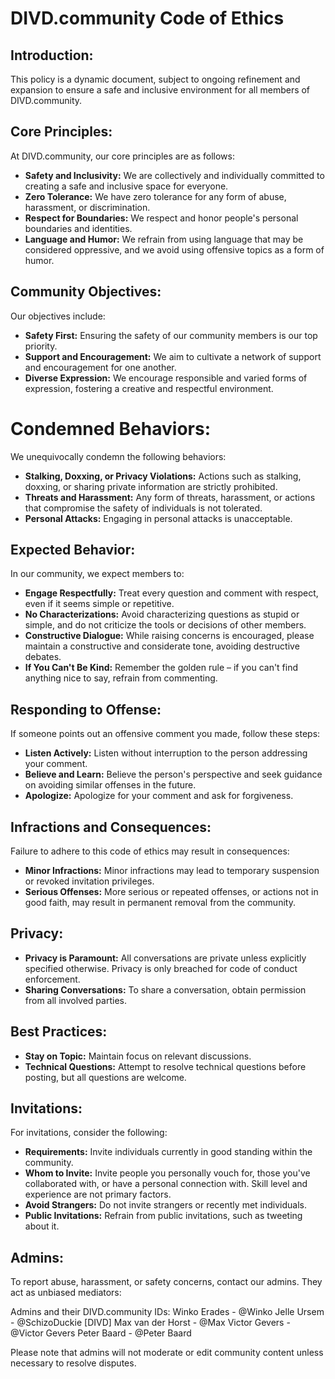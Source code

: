 # DIVD.community Code of Ethics

## Introduction:
This policy is a dynamic document, subject to ongoing refinement and expansion to ensure a safe and inclusive environment for all members of DIVD.community.

## Core Principles:
At DIVD.community, our core principles are as follows:
- **Safety and Inclusivity:** We are collectively and individually committed to creating a safe and inclusive space for everyone.
- **Zero Tolerance:** We have zero tolerance for any form of abuse, harassment, or discrimination.
- **Respect for Boundaries:** We respect and honor people's personal boundaries and identities.
- **Language and Humor:** We refrain from using language that may be considered oppressive, and we avoid using offensive topics as a form of humor.

## Community Objectives:
Our objectives include:
- **Safety First:** Ensuring the safety of our community members is our top priority.
- **Support and Encouragement:** We aim to cultivate a network of support and encouragement for one another.
- **Diverse Expression:** We encourage responsible and varied forms of expression, fostering a creative and respectful environment.

# Condemned Behaviors:
We unequivocally condemn the following behaviors:
- **Stalking, Doxxing, or Privacy Violations:** Actions such as stalking, doxxing, or sharing private information are strictly prohibited.
- **Threats and Harassment:** Any form of threats, harassment, or actions that compromise the safety of individuals is not tolerated.
- **Personal Attacks:** Engaging in personal attacks is unacceptable.
  
## Expected Behavior:
In our community, we expect members to:
- **Engage Respectfully:** Treat every question and comment with respect, even if it seems simple or repetitive.
- **No Characterizations:** Avoid characterizing questions as stupid or simple, and do not criticize the tools or decisions of other members.
- **Constructive Dialogue:** While raising concerns is encouraged, please maintain a constructive and considerate tone, avoiding destructive debates.
- **If You Can't Be Kind:** Remember the golden rule – if you can't find anything nice to say, refrain from commenting.

## Responding to Offense:
If someone points out an offensive comment you made, follow these steps:
- **Listen Actively:** Listen without interruption to the person addressing your comment.
- **Believe and Learn:** Believe the person's perspective and seek guidance on avoiding similar offenses in the future.
- **Apologize:** Apologize for your comment and ask for forgiveness.

## Infractions and Consequences:
Failure to adhere to this code of ethics may result in consequences:
- **Minor Infractions:** Minor infractions may lead to temporary suspension or revoked invitation privileges.
- **Serious Offenses:** More serious or repeated offenses, or actions not in good faith, may result in permanent removal from the community.

## Privacy:
- **Privacy is Paramount:** All conversations are private unless explicitly specified otherwise. Privacy is only breached for code of conduct enforcement.
- **Sharing Conversations:** To share a conversation, obtain permission from all involved parties.

## Best Practices:
- **Stay on Topic:** Maintain focus on relevant discussions.
- **Technical Questions:** Attempt to resolve technical questions before posting, but all questions are welcome.

## Invitations:
For invitations, consider the following:
- **Requirements:** Invite individuals currently in good standing within the community.
- **Whom to Invite:** Invite people you personally vouch for, those you've collaborated with, or have a personal connection with. Skill level and experience are not primary factors.
- **Avoid Strangers:** Do not invite strangers or recently met individuals.
- **Public Invitations:** Refrain from public invitations, such as tweeting about it.

## Admins:
To report abuse, harassment, or safety concerns, contact our admins. They act as unbiased mediators:

Admins and their DIVD.community IDs:
Winko Erades - @Winko
Jelle Ursem - @SchizoDuckie [DIVD]
Max van der Horst - @Max
Victor Gevers - @Victor Gevers
Peter Baard - @Peter Baard

Please note that admins will not moderate or edit community content unless necessary to resolve disputes.
